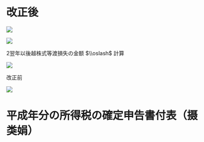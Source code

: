 # 改正後

![](https://www.nta.go.jp/tmp/f7ca23b1-61b1-4426-95fc-ec8e67e30282/images/65636f4dbd3f5c259496b0f49fa769d50645cb9d52f15ebf59d7c3f6340ee784.jpg)

![](https://www.nta.go.jp/tmp/f7ca23b1-61b1-4426-95fc-ec8e67e30282/images/7163d9cab11fd94d8feaf6a8bec1ba9b2a8c471e6ff07fd1bc078b8dfe324a6e.jpg)

2翌年以後越株式等渡損失の金额 $\\oslash$ 計算

![](https://www.nta.go.jp/tmp/f7ca23b1-61b1-4426-95fc-ec8e67e30282/images/613c19dd2a80cdb7c9f89c92d436f434760fd01f1eeff98d93240330cddf0202.jpg)

改正前

![](https://www.nta.go.jp/tmp/f7ca23b1-61b1-4426-95fc-ec8e67e30282/images/94bb7e8014474a40e22b023c16dc3eaaf444eaf519e8c85dac526a67b6931bc4.jpg)

# 平成年分の所得税の確定申告書付表（摄类娟）